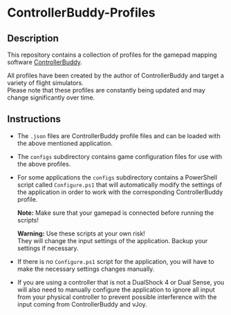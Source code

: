 # ControllerBuddy-Profiles

## Description

This repository contains a collection of profiles for the gamepad mapping software [ControllerBuddy](https://controllerbuddy.org).

All profiles have been created by the author of ControllerBuddy and target a variety of flight simulators.  
Please note that these profiles are constantly being updated and may change significantly over time.

## Instructions

- The `.json` files are ControllerBuddy profile files and can be loaded with the above mentioned application.
- The `configs` subdirectory contains game configuration files for use with the above profiles.
- For some applications the `configs` subdirectory contains a PowerShell script called `Configure.ps1` that will automatically modify the settings of the application in order to work with the corresponding ControllerBuddy profile.

  **Note:** Make sure that your gamepad is connected before running the scripts!

  **Warning:** Use these scripts at your own risk!  
  They will change the input settings of the application. Backup your settings if necessary.
- If there is no `Configure.ps1` script for the application, you will have to make the necessary settings changes manually.
- If you are using a controller that is not a DualShock 4 or Dual Sense, you will also need to manually configure the application to ignore all input from your physical controller to prevent possible interference with the input coming from ControllerBuddy and vJoy.
